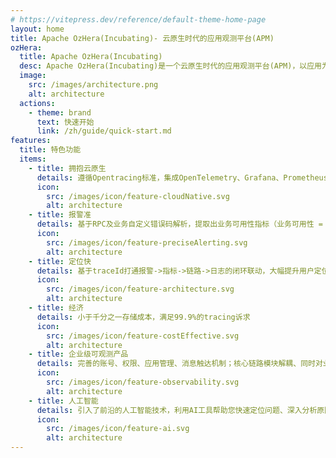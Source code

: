 ```yaml
---
# https://vitepress.dev/reference/default-theme-home-page
layout: home
title: Apache OzHera(Incubating)- 云原生时代的应用观测平台(APM)
ozHera:
  title: Apache OzHera(Incubating)
  desc: Apache OzHera(Incubating)是一个云原生时代的应用观测平台(APM)，以应用为核心，集指标监控、链路追踪、日志、报警等能力于一身。平台使命是提升应用线上稳定性，帮助业务在遇到故障时能做到1分钟发现、5分钟定位。
  image:
    src: /images/architecture.png
    alt: architecture
  actions:
    - theme: brand
      text: 快速开始
      link: /zh/guide/quick-start.md
features:
  title: 特色功能
  items:
    - title: 拥抱云原生
      details: 遵循Opentracing标准，集成OpenTelemetry、Grafana、Prometheus、ES、CAdvisor等多个开源明星产品
      icon:
        src: /images/icon/feature-cloudNative.svg
        alt: architecture
    - title: 报警准
      details: 基于RPC及业务自定义错误码解析，提取出业务可用性指标（业务可用性 = 1 - "异常"请求数/总请求数）。通过一个指标就能够很准确的表达系统真实的健康状况，告别无效告警的干扰。
      icon:
        src: /images/icon/feature-preciseAlerting.svg
        alt: architecture
    - title: 定位快
      details: 基于traceId打通报警->指标->链路->日志的闭环联动，大幅提升用户定位问题效率
      icon:
        src: /images/icon/feature-architecture.svg
        alt: architecture
    - title: 经济
      details: 小于千分之一存储成本，满足99.9%的tracing诉求
      icon:
        src: /images/icon/feature-costEffective.svg
        alt: architecture
    - title: 企业级可观测产品
      details: 完善的账号、权限、应用管理、消息触达机制；核心链路模块解耦、同时对业务系统做到最低侵入；在小米内部经历数次大促考验，每天处理原始数据量>1PB。
      icon:
        src: /images/icon/feature-observability.svg
        alt: architecture
    - title: 人工智能
      details: 引入了前沿的人工智能技术，利用AI工具帮助您快速定位问题、深入分析原因，并提供个性化的修复建议。让智能化引领您的应用观测，实现智能化的管理和优化。
      icon:
        src: /images/icon/feature-ai.svg
        alt: architecture
---
```

